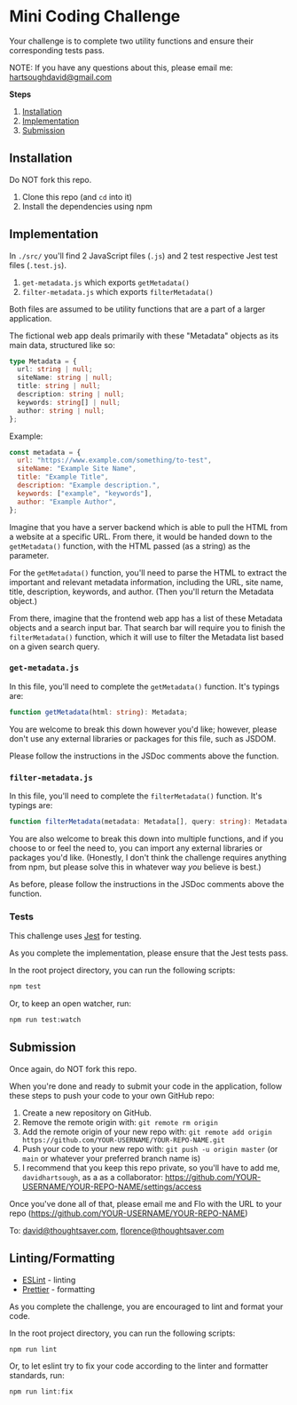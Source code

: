 # Mini Coding Challenge

Your challenge is to complete two utility functions and ensure their corresponding tests pass.

NOTE: If you have any questions about this, please email me: hartsoughdavid@gmail.com

**Steps**

1. [Installation](#installation)
2. [Implementation](#implementation)
3. [Submission](#submission)

## Installation

Do NOT fork this repo.

1. Clone this repo (and `cd` into it)
2. Install the dependencies using npm

## Implementation

In `./src/` you'll find 2 JavaScript files (`.js`) and 2 test respective Jest test files (`.test.js`).

1. `get-metadata.js` which exports `getMetadata()`
2. `filter-metadata.js` which exports `filterMetadata()`

Both files are assumed to be utility functions that are a part of a larger application.

The fictional web app deals primarily with these "Metadata" objects as its main data, structured like so:

```typescript
type Metadata = {
  url: string | null;
  siteName: string | null;
  title: string | null;
  description: string | null;
  keywords: string[] | null;
  author: string | null;
};
```

Example:

```javascript
const metadata = {
  url: "https://www.example.com/something/to-test",
  siteName: "Example Site Name",
  title: "Example Title",
  description: "Example description.",
  keywords: ["example", "keywords"],
  author: "Example Author",
};
```

Imagine that you have a server backend which is able to pull the HTML from a website at a specific URL. From there, it would be handed down to the `getMetadata()` function, with the HTML passed (as a string) as the parameter.

For the `getMetadata()` function, you'll need to parse the HTML to extract the important and relevant metadata information, including the URL, site name, title, description, keywords, and author. (Then you'll return the Metadata object.)

From there, imagine that the frontend web app has a list of these Metadata objects and a search input bar. That search bar will require you to finish the `filterMetadata()` function, which it will use to filter the Metadata list based on a given search query.

### `get-metadata.js`

In this file, you'll need to complete the `getMetadata()` function. It's typings are:

```typescript
function getMetadata(html: string): Metadata;
```

You are welcome to break this down however you'd like; however, please don't use any external libraries or packages for this file, such as JSDOM.

Please follow the instructions in the JSDoc comments above the function.

### `filter-metadata.js`

In this file, you'll need to complete the `filterMetadata()` function. It's typings are:

```typescript
function filterMetadata(metadata: Metadata[], query: string): Metadata[];
```

You are also welcome to break this down into multiple functions, and if you choose to or feel the need to, you can import any external libraries or packages you'd like. (Honestly, I don't think the challenge requires anything from npm, but please solve this in whatever way _you_ believe is best.)

As before, please follow the instructions in the JSDoc comments above the function.

### Tests

This challenge uses [Jest](https://jestjs.io/) for testing.

As you complete the implementation, please ensure that the Jest tests pass.

In the root project directory, you can run the following scripts:

```bash
npm test
```

Or, to keep an open watcher, run:

```bash
npm run test:watch
```

## Submission

Once again, do NOT fork this repo.

When you're done and ready to submit your code in the application, follow these steps to push your code to your own GitHub repo:

1. Create a new repository on GitHub.
2. Remove the remote origin with: `git remote rm origin`
3. Add the remote origin of your new repo with: `git remote add origin https://github.com/YOUR-USERNAME/YOUR-REPO-NAME.git`
4. Push your code to your new repo with: `git push -u origin master` (or `main` or whatever your preferred branch name is)
5. I recommend that you keep this repo private, so you'll have to add me, `davidhartsough`, as a as a collaborator: https://github.com/YOUR-USERNAME/YOUR-REPO-NAME/settings/access

Once you've done all of that, please email me and Flo with the URL to your repo (https://github.com/YOUR-USERNAME/YOUR-REPO-NAME)

To: david@thoughtsaver.com, florence@thoughtsaver.com

## Linting/Formatting

- [ESLint](https://eslint.org/) - linting
- [Prettier](https://prettier.io/) - formatting

As you complete the challenge, you are encouraged to lint and format your code.

In the root project directory, you can run the following scripts:

```bash
npm run lint
```

Or, to let eslint try to fix your code according to the linter and formatter standards, run:

```bash
npm run lint:fix
```
